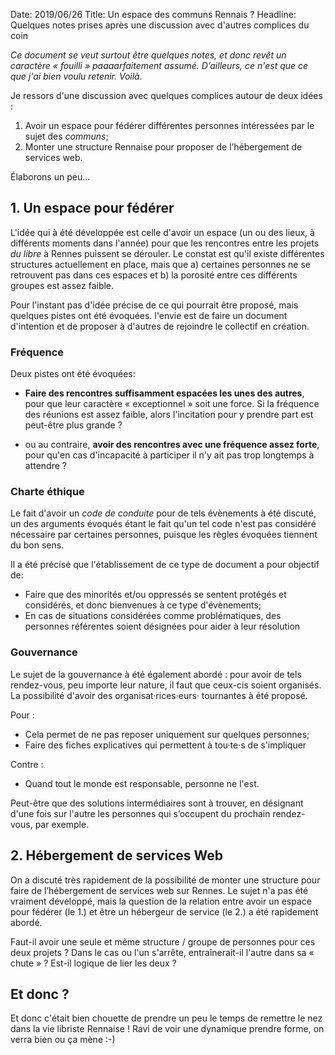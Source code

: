Date: 2019/06/26
Title: Un espace des communs Rennais ?
Headline: Quelques notes prises après une discussion avec d'autres complices du coin

*Ce document se veut surtout être quelques notes, et donc revêt un caractère « fouilli » paaaarfaitement assumé. D’ailleurs, ce n'est que ce que j'ai bien voulu retenir. Voilà.*

Je ressors d'une discussion avec quelques complices autour de deux idées :
1. Avoir un espace pour fédérer différentes personnes intéressées par le sujet des *communs*;
2. Monter une structure Rennaise pour proposer de l’hébergement de services web.

Élaborons un peu...

## 1. Un espace pour fédérer

L'idée qui à été développée est celle d'avoir un espace (un ou des lieux, à différents moments dans l'année) pour que les rencontres entre les projets *du libre* à Rennes puissent se dérouler. Le constat est qu'il existe différentes structures actuellement en place, mais que a) certaines personnes ne se retrouvent pas dans ces espaces et b) la porosité entre ces différents groupes est assez faible.

Pour l'instant pas d'idée précise de ce qui pourrait être proposé, mais quelques pistes ont été évoquées. l'envie est de faire un document d'intention et de proposer à d'autres de rejoindre le collectif en création.

### Fréquence

Deux pistes ont été évoquées:

- **Faire des rencontres suffisamment espacées les unes des autres**, pour que leur caractère « exceptionnel » soit une force. Si la fréquence des réunions est assez faible, alors l'incitation pour y prendre part est peut-être plus grande ?

- ou au contraire, **avoir des rencontres avec une fréquence assez forte**, pour qu'en cas d'incapacité à participer il n'y ait pas trop longtemps à attendre ?

### Charte éthique

Le fait d'avoir un *code de conduite* pour de tels évènements à été discuté, un des arguments évoqués étant le fait qu'un tel code n'est pas considéré nécessaire par certaines personnes, puisque les règles évoquées tiennent du bon sens.

Il a été précisé que l'établissement de ce type de document a pour objectif de:
- Faire que des minorités et/ou oppressés se sentent protégés et considérés, et donc bienvenues à ce type d'évènements;
- En cas de situations considérées comme problématiques, des personnes référentes soient désignées pour aider à leur résolution

### Gouvernance

Le sujet de la gouvernance à été également abordé : pour avoir de tels rendez-vous, peu importe leur nature, il faut que ceux-cis soient organisés. La possibilité d'avoir des organisat·rices·eurs· tournantes à été proposé.

Pour :

- Cela permet de ne pas reposer uniquement sur quelques personnes;
- Faire des fiches explicatives qui permettent à tou·te·s de s'impliquer

Contre : 

- Quand tout le monde est responsable, personne ne l'est.

Peut-être que des solutions intermédiaires sont à trouver, en désignant d'une fois sur l'autre les personnes qui s’occupent du prochain rendez-vous, par exemple.

## 2. Hébergement de services Web

On a discuté très rapidement de la possibilité de monter une structure pour faire de l’hébergement de services web sur Rennes. Le sujet n'a pas été vraiment développé, mais la question de la relation entre avoir un espace pour fédérer (le 1.) et être un hébergeur de service (le 2.) a été rapidement abordé.

Faut-il avoir une seule et même structure / groupe de personnes pour ces deux projets ? Dans le cas ou l'un s'arrête, entraînerait-il l'autre dans sa « chute » ? Est-il logique de lier les deux ?

## Et donc ?

Et donc c'était bien chouette de prendre un peu le temps de remettre le nez dans la vie libriste Rennaise ! Ravi de voir une dynamique prendre forme, on verra bien ou ça mène :-)